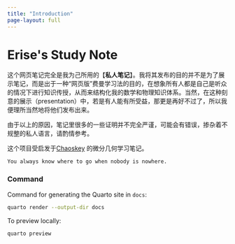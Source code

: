 ```yaml
---
title: "Introduction"
page-layout: full
---
```


# <div class="page-brand">Erise's Study Note</div>

这个网页笔记完全是我为己所用的【**私人笔记**】。我将其发布的目的并不是为了展示笔记，而是出于一种“网页版”费曼学习法的目的，在想象所有人都是自己是听众的情况下进行知识传授，从而来结构化我的数学和物理知识体系。当然，在这种刻意的展示（presentation）中，若是有人能有所受益，那更是再好不过了，所以我便理所当然地将他们发布出来。

由于以上的原因，笔记里很多的一些证明并不完全严谨，可能会有错误，掺杂着不规整的私人语言，请酌情参考。

这个项目受启发于[Chaoskey](https://chaoskey.github.io/notes/docs/diffgeo/) 的微分几何学习笔记。

```
You always know where to go when nobody is nowhere.
```

### Command

Command for generating the Quarto site in `docs`:

```bash
quarto render --output-dir docs
```

To preview locally:

```bash
quarto preview
```
